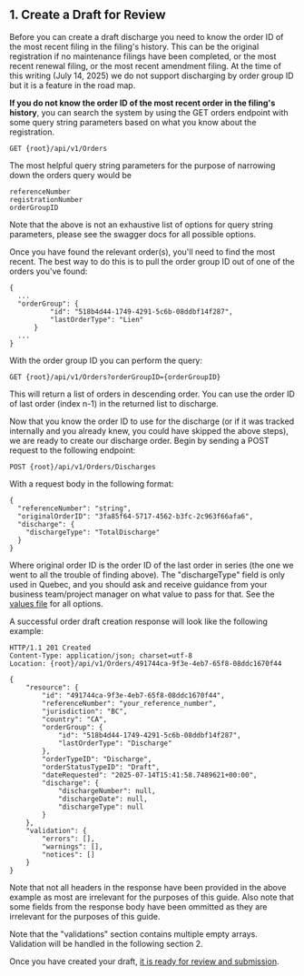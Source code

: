 ## 1. Create a Draft for Review

Before you can create a draft discharge you need to know the order ID of the most recent filing in the filing's history. This can be the original registration if no maintenance filings have been completed, or the most recent renewal filing, or the most recent amendment filing. At the time of this writing (July 14, 2025) we do not support discharging by order group ID but it is a feature in the road map.

__If you do not know the order ID of the most recent order in the filing's history__, you can search the system by using the GET orders endpoint with some query string parameters based on what you know about the registration.

```
GET {root}/api/v1/Orders
```

The most helpful query string parameters for the purpose of narrowing down the orders query would be

```
referenceNumber
registrationNumber
orderGroupID
```

Note that the above is not an exhaustive list of options for query string parameters, please see the swagger docs for all possible options.

Once you have found the relevant order(s), you'll need to find the most recent. The best way to do this is to pull the order group ID out of one of the orders you've found:

```
{
  ...
  "orderGroup": {
          "id": "518b4d44-1749-4291-5c6b-08ddbf14f287",
          "lastOrderType": "Lien"
      }
  ...
}
```

With the order group ID you can perform the query:

```
GET {root}/api/v1/Orders?orderGroupID={orderGroupID}
```

This will return a list of orders in descending order. You can use the order ID of last order (index n-1) in the returned list to discharge.

Now that you know the order ID to use for the discharge (or if it was tracked internally and you already knew, you could have skipped the above steps), we are ready to create our discharge order. Begin by sending a POST request to the following endpoint:

```
POST {root}/api/v1/Orders/Discharges
```

With a request body in the following format:

```
{
  "referenceNumber": "string",
  "originalOrderID": "3fa85f64-5717-4562-b3fc-2c963f66afa6",
  "discharge": {
    "dischargeType": "TotalDischarge"
  }
}
```

Where original order ID is the order ID of the last order in series (the one we went to all the trouble of finding above). The "dischargeType" field is only used in Quebec, and you should ask and receive guidance from your business team/project manager on what value to pass for that. See the [values file](https://github.com/Reg-Hub/API/blob/main/PPSA%20Discharges/Values.md) for all options.

A successful order draft creation response will look like the following example:

```
HTTP/1.1 201 Created
Content-Type: application/json; charset=utf-8
Location: {root}/api/v1/Orders/491744ca-9f3e-4eb7-65f8-08ddc1670f44

{
    "resource": {
        "id": "491744ca-9f3e-4eb7-65f8-08ddc1670f44",
        "referenceNumber": "your_reference_number",
        "jurisdiction": "BC",
        "country": "CA",
        "orderGroup": {
            "id": "518b4d44-1749-4291-5c6b-08ddbf14f287",
            "lastOrderType": "Discharge"
        },
        "orderTypeID": "Discharge",
        "orderStatusTypeID": "Draft",
        "dateRequested": "2025-07-14T15:41:58.7489621+00:00",
        "discharge": {
            "dischargeNumber": null,
            "dischargeDate": null,
            "dischargeType": null
        }
    },
    "validation": {
        "errors": [],
        "warnings": [],
        "notices": []
    }
}
```

Note that not all headers in the response have been provided in the above example as most are irrelevant for the purposes of this guide. Also note that some fields from the response body have been ommitted as they are irrelevant for the purposes of this guide.

Note that the "validations" section contains multiple empty arrays. Validation will be handled in the following section 2.

Once you have created your draft, [it is ready for review and submission](https://github.com/Reg-Hub/API/blob/main/PPSA%20Registrations/2.%20Correct%20Any%20Validation%20Issues.md).
